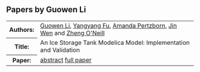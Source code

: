 ## Papers by Guowen Li
<table><tr><th>Authors:</th>
<td>
<a href="/proceedings/authors/GuowenLi">Guowen Li</a>, <a href="/proceedings/authors/YangyangFu">Yangyang Fu</a>, <a href="/proceedings/authors/AmandaPertzborn">Amanda Pertzborn</a>, <a href="/proceedings/authors/JinWen">Jin Wen</a> and <a href="/proceedings/authors/ZhengO'Neill">Zheng O'Neill</a></td>
</tr>
<tr><th>Title:</th>
<td>An Ice Storage Tank Modelica Model: Implementation and Validation</td>
</tr>
<tr><th>Paper:</th>
<td><a href="/abstracts/abstract_2B_4">abstract</a> <a href="/proceedings/papers/Modelica2021session2B_paper4.pdf">full paper</a></td>
</tr>
</table>
